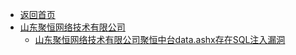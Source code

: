 - [返回首页](/)
- [山东聚恒网络技术有限公司](山东聚恒网络技术有限公司/)
  - [山东聚恒网络技术有限公司聚恒中台data.ashx存在SQL注入漏洞](山东聚恒网络技术有限公司/山东聚恒网络技术有限公司聚恒中台data.ashx存在SQL注入漏洞.md)
